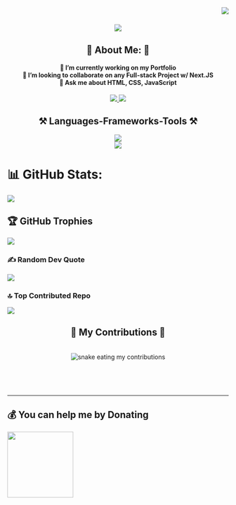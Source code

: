 <img align="right" src="https://visitor-badge.laobi.icu/badge?page_id=anirbandasdev.anirbandasdev"/>

<h1 align="center">
    <img src="https://readme-typing-svg.herokuapp.com/?font=Righteous&size=35&center=true&vCenter=true&width=500&height=70&duration=4000&lines=Hi+There!+👋;+I'm+Anirban+Das!;" />
</h1>
<h2 align="center">💫 About Me: 💫</h2>
<h4 align="center">🔭 I’m currently working on my Portfolio<br>👯 I’m looking to collaborate on any Full-stack Project w/ Next.JS<br>💬 Ask me about HTML, CSS, JavaScript</h4>

<div align="center"> 
  <a href="mailto:Anirbandas.developer@gmail.com">
    <img src="https://img.shields.io/badge/Gmail-333333?style=for-the-badge&logo=gmail&logoColor=red" />
  </a>
  <a href="https://linkedin.com/in/anirbandas123" target="_blank">
    <img src="https://img.shields.io/badge/LinkedIn-0077B5?style=for-the-badge&logo=linkedin&logoColor=white" target="_blank" />
  </a>
  <!-- <a href="https://salesp07.github.io" target="_blank">
     <img src="https://img.shields.io/badge/Portfolio-FF5722?style=for-the-badge&logo=todoist&logoColor=white" target="_blank" /> 
  </a> -->
</div>

<h2 align="center">⚒️ Languages-Frameworks-Tools ⚒️</h2>
<p align="center">
  <a href="https://www.youtube.com/@ANIRBANGAMINGYT">
    <img src="https://skillicons.dev/icons?i=js,html,css,md,express,mongodb,nodejs,next,react,tailwind"/><br>
    <img src="https://skillicons.dev/icons?i=pr,ae,ps,ai,xd,figma,blender,vscode,discord,github,postman"/>
  </a>
</p>

# 📊 GitHub Stats:
<!-- ![](https://github-readme-stats.vercel.app/api?username=Anirbandasdev&theme=dark&hide_border=false&include_all_commits=false&count_private=false)<br/> -->
![](https://github-readme-streak-stats.herokuapp.com/?user=Anirbandasdev&theme=dark&hide_border=false)<br/>
<!-- ![](https://github-readme-stats.vercel.app/api/top-langs/?username=Anirbandasdev&theme=dark&hide_border=false&include_all_commits=false&count_private=false&layout=compact) -->

## 🏆 GitHub Trophies
![](https://github-profile-trophy.vercel.app/?username=Anirbandasdev&theme=radical&no-frame=false&no-bg=true&margin-w=4)

### ✍️ Random Dev Quote
![](https://quotes-github-readme.vercel.app/api?type=horizontal&theme=radical)

### 🔝 Top Contributed Repo
![](https://github-contributor-stats.vercel.app/api?username=Anirbandasdev&limit=5&theme=dark&combine_all_yearly_contributions=true)

<div align="center">
  <h2>🐍 My Contributions 🐍</h2>
  <br>
  <img alt="snake eating my contributions" src="https://raw.githubusercontent.com/anirbandasdev/anirbandasdev/output/github-contribution-grid-snake.svg" />
  
  <br/><br/><br/>
</div>


---
<!-- [![](https://visitcount.itsvg.in/api?id=Anirbandasdev&icon=0&color=0)](https://visitcount.itsvg.in) -->

  ## 💰 You can help me by Donating
  <!-- [![]()](https://www.buymeacoffee.com/Anirbandas.dev)  -->
  <p>
    <a href="https://www.buymeacoffee.com/Anirbandas.dev">
        <img width="150" src= "https://uc80e5ba3058c2d15b2a77972a8b.previews.dropboxusercontent.com/p/thumb/AB_Nw6QrDEOZMrGc1UY-IkqzVlCCD9bSKuxGriXE0Qz1bakO495u6CjhXG6pUJbuTfwey6a1kIsd5Gmwk9Hq_znLrS_AhZNw-cmHw91REDPpwu1QMefjwQ41S3T2-0FCziS21lJYrKNRgboq8eRi6whmPNerBZvbYjWRfl8BpH32qrnKCkwrbP4EW_jliqyc9Fl_-vEP5Ye64DJSCdBduark7k1mmnKDLNDkW7Q4Obn7yJe-ohrXUFeSYkvkioLrxhrHzWrOkgtGTdA16jmdcFlyx64eotAuIwxCWE4MZKapUGwHh0TvYn9Uhb7q9E4SHBcX1HpSN7qQiZXkXGWB1CCs/p.png"/>
    </a>
  </p>

  
<!-- Proudly created with GPRM ( https://gprm.itsvg.in ) -->

<!-- [def]: https://img.shields.io/badge/Notion-%23000000.svg?style=for-the-badge&logo=notion&logoColor=white -->